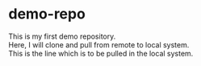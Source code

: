 # demo-repo

This is my first demo repository.
<br>
Here, I will clone and pull from remote to local system.
<br>
This is the line which is to be pulled in the local system.
